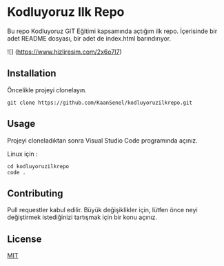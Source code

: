 # Kodluyoruz Ilk Repo

Bu repo Kodluyoruz GIT Eğitimi kapsamında açtığım ilk repo. İçerisinde bir adet README dosyası, bir adet de index.html barındırıyor.

![] (https://www.hizliresim.com/2x6o7l7)

## Installation

Öncelikle projeyi clonelayın. 

```
git clone https://github.com/KaanSenel/kodluyoruzilkrepo.git
```

## Usage

Projeyi cloneladıktan sonra Visual Studio Code programında açınız.

Linux için :

```
cd kodluyoruzilkrepo
code .
```

## Contributing

Pull requestler kabul edilir. Büyük değişiklikler için, lütfen önce neyi değiştirmek istediğinizi tartışmak için bir konu açınız.

## License 

[MIT](https://choosealicense.com/licenses/mit/)

